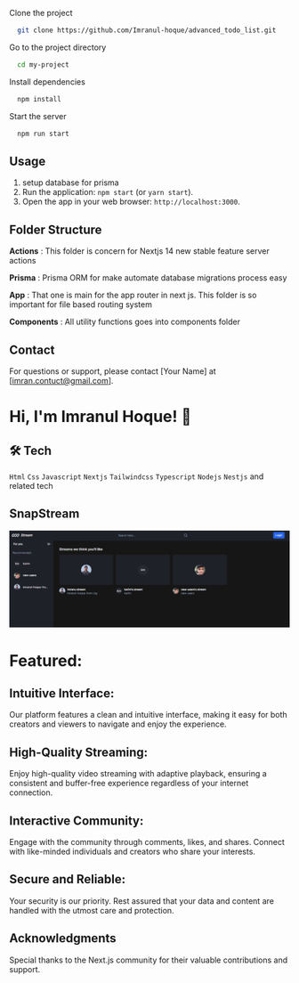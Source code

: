 Clone the project

```bash
  git clone https://github.com/Imranul-hoque/advanced_todo_list.git
```

Go to the project directory

```bash
  cd my-project
```

Install dependencies

```bash
  npm install
```

Start the server

```bash
  npm run start
```



## Usage

1. setup database for prisma
2. Run the application: `npm start` (or `yarn start`).
3. Open the app in your web browser: `http://localhost:3000`.


## Folder Structure

**Actions** : This folder is concern for Nextjs 14 new stable feature server actions

**Prisma** : Prisma ORM for make automate database migrations process easy

**App** : That one is main for the app router in next js. This folder is so important for file based routing system

**Components** : All utility functions goes into components folder




## Contact

For questions or support, please contact [Your Name] at [imran.contuct@gmail.com].

# Hi, I'm Imranul Hoque! 👋


## 🛠 Tech
`Html` `Css` `Javascript` `Nextjs` `Tailwindcss` `Typescript` `Nodejs` `Nestjs` and related tech


## SnapStream

![Banner](./image/new_streaming.png)

# Featured:
## Intuitive Interface: 
Our platform features a clean and intuitive interface, making it easy for both creators and viewers to navigate and enjoy the experience.

## High-Quality Streaming: 
Enjoy high-quality video streaming with adaptive playback, ensuring a consistent and buffer-free experience regardless of your internet connection.

## Interactive Community: 
Engage with the community through comments, likes, and shares. Connect with like-minded individuals and creators who share your interests.

## Secure and Reliable: 
Your security is our priority. Rest assured that your data and content are handled with the utmost care and protection.

## Acknowledgments
Special thanks to the Next.js community for their valuable contributions and support.







